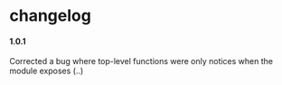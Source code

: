 # changelog

#### 1.0.1

Corrected a bug where top-level functions were only notices when the module exposes (..)
